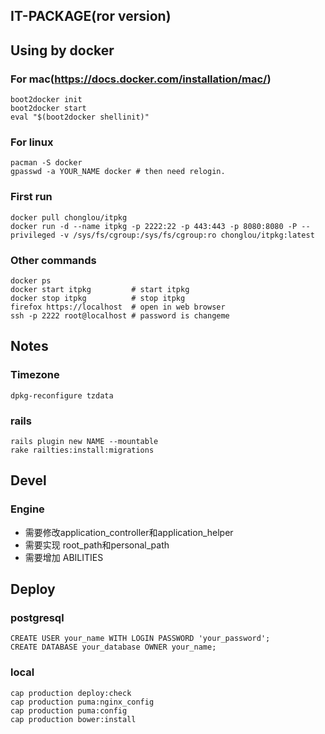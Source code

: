 IT-PACKAGE(ror version)
--------------------------------

## Using by docker

### For mac(https://docs.docker.com/installation/mac/)
    boot2docker init
    boot2docker start
    eval "$(boot2docker shellinit)"
### For linux
    pacman -S docker
    gpasswd -a YOUR_NAME docker # then need relogin.


### First run
    docker pull chonglou/itpkg
    docker run -d --name itpkg -p 2222:22 -p 443:443 -p 8080:8080 -P --privileged -v /sys/fs/cgroup:/sys/fs/cgroup:ro chonglou/itpkg:latest

### Other commands
    docker ps
    docker start itpkg         # start itpkg 
    docker stop itpkg          # stop itpkg
    firefox https://localhost  # open in web browser
    ssh -p 2222 root@localhost # password is changeme


## Notes

### Timezone
    dpkg-reconfigure tzdata

### rails
    rails plugin new NAME --mountable
    rake railties:install:migrations


## Devel
### Engine
 * 需要修改application_controller和application_helper
 * 需要实现 root_path和personal_path
 * 需要增加 ABILITIES


## Deploy
### postgresql
    CREATE USER your_name WITH LOGIN PASSWORD 'your_password';
    CREATE DATABASE your_database OWNER your_name;


### local
    cap production deploy:check
    cap production puma:nginx_config 
    cap production puma:config
    cap production bower:install
